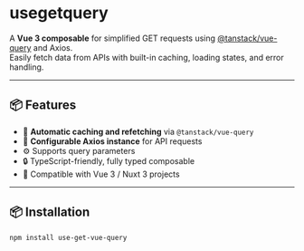 # usegetquery

A **Vue 3 composable** for simplified GET requests using [@tanstack/vue-query](https://tanstack.com/query/latest/docs/vue/overview) and Axios.  
Easily fetch data from APIs with built-in caching, loading states, and error handling.

---

## 📦 Features

- 🔁 **Automatic caching and refetching** via `@tanstack/vue-query`
- 📡 **Configurable Axios instance** for API requests
- ⚙️ Supports query parameters
- 🔒 TypeScript-friendly, fully typed composable
- 📱 Compatible with Vue 3 / Nuxt 3 projects

---

## 📦 Installation

```bash
npm install use-get-vue-query